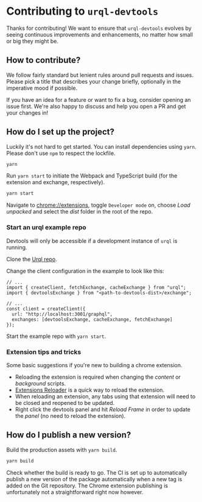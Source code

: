# Contributing to `urql-devtools`

Thanks for contributing! We want to ensure that `urql-devtools` evolves by seeing continuous improvements and enhancements, no matter how small or big they might be.

## How to contribute?

We follow fairly standard but lenient rules around pull requests and issues. Please pick a title that describes your change briefly, optionally in the imperative mood if possible.

If you have an idea for a feature or want to fix a bug, consider opening an issue first. We're also happy to discuss and help you open a PR and get your changes in!

## How do I set up the project?

Luckily it's not hard to get started. You can install dependencies using `yarn`. Please don't use `npm` to respect the lockfile.

```sh
yarn
```

Run `yarn start` to initiate the Webpack and TypeScript build (for the extension and exchange, respectively).

```sh
yarn start
```

Navigate to [chrome://extensions](chrome://extensions), toggle `Developer mode` on,
choose _Load unpacked_ and select the _dist_ folder in the root of the repo.

### Start an urql example repo

Devtools will only be accessible if a development instance of `urql` is running.

Clone the [Urql repo](https://github.com/FormidableLabs/urql).

Change the client configuration in the example to look like this:

```tsx
// ...
import { createClient, fetchExchange, cacheExchange } from "urql";
import { devtoolsExchange } from "<path-to-devtools-dist>/exchange";

// ...
const client = createClient({
  url: "http://localhost:3001/graphql",
  exchanges: [devtoolsExchange, cacheExchange, fetchExchange]
});
```

Start the example repo with `yarn start`.

### Extension tips and tricks

Some basic suggestions if you're new to building a chrome extension.

- Reloading the extension is required when changing the _content_ or _background_ scripts.
- [Extensions Reloader](https://chrome.google.com/webstore/detail/extensions-reloader/fimgfedafeadlieiabdeeaodndnlbhid?hl=en) is a quick way to reload the extension.
- When reloading an extension, any tabs using that extension will need to be closed and reopened to be updated.
- Right click the devtools panel and hit _Reload Frame_ in order to update the _panel_ (no need to reload the extension).

## How do I publish a new version?

Build the production assets with `yarn build`.

```sh
yarn build
```

Check whether the build is ready to go. The CI is set up to automatically publish
a new version of the package automatically when a new tag is added on the Git repository.
The Chrome extension publishing is unfortunately not a straightforward right now however.
